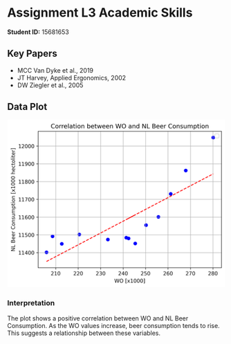 # Assignment L3 Academic Skills

**Student ID:** 15681653

## Key Papers
- MCC Van Dyke et al., 2019
- JT Harvey, Applied Ergonomics, 2002
- DW Ziegler et al., 2005

## Data Plot
![Correlation between WO and Beer Consumption](goodplot.png)

### Interpretation
The plot shows a positive correlation between WO and NL Beer Consumption. As the WO values increase, beer consumption tends to rise. This suggests a relationship between these variables.
